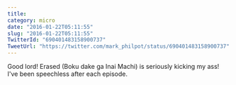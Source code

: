```yaml
---
title: 
category: micro
date: "2016-01-22T05:11:55"
slug: "2016-01-22T05:11:55"
TwitterId: "690401483158900737"
TweetUrl: "https://twitter.com/mark_philpot/status/690401483158900737"
---
```


Good lord! Erased (Boku dake ga Inai Machi) is seriously kicking my ass! I've
been speechless after each episode.
